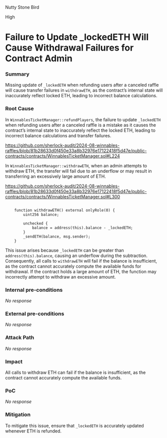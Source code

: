 Nutty Stone Bird

High

# Failure to Update _lockedETH Will Cause Withdrawal Failures for Contract Admin

### Summary

Missing update of  `_lockedETH` when refunding users after a canceled raffle will cause transfer failures in `withdrawETH`, as the contract’s internal state will inaccurately reflect locked ETH, leading to incorrect balance calculations.

### Root Cause

In `WinnablesTicketManager::refundPlayers`, the failure to update `_lockedETH` when refunding users after a canceled raffle is a mistake as it causes the contract’s internal state to inaccurately reflect the locked ETH, leading to incorrect balance calculations and transfer failures.

https://github.com/sherlock-audit/2024-08-winnables-raffles/blob/81b28633d0f450e33a8b32976e17122418f5d47e/public-contracts/contracts/WinnablesTicketManager.sol#L224

In `WinnablesTicketManager::withdrawETH`, when an admin attempts to withdraw ETH, the transfer will fail due to an underflow or may result in transferring an excessively large amount of ETH. 

https://github.com/sherlock-audit/2024-08-winnables-raffles/blob/81b28633d0f450e33a8b32976e17122418f5d47e/public-contracts/contracts/WinnablesTicketManager.sol#L300

```solidity
   
    function withdrawETH() external onlyRole(0) {
        uint256 balance;
      
        unchecked {
            balance = address(this).balance - _lockedETH;
        }
        _sendETH(balance, msg.sender);
    }
```

This issue arises because `_lockedETH` can be greater than `address(this).balance`, causing an underflow during the subtraction. Consequently, all calls to `withdrawETH` will fail if the balance is insufficient, as the contract cannot accurately compute the available funds for withdrawal. If the contract holds a large amount of ETH, the function may incorrectly attempt to withdraw an excessive amount.




### Internal pre-conditions

_No response_

### External pre-conditions

_No response_

### Attack Path

_No response_

### Impact

All calls to withdraw ETH can fail if the balance is insufficient, as the contract cannot accurately compute the available funds.

### PoC

_No response_

### Mitigation

To mitigate this issue, ensure that `_lockedETH` is accurately updated whenever ETH is refunded.